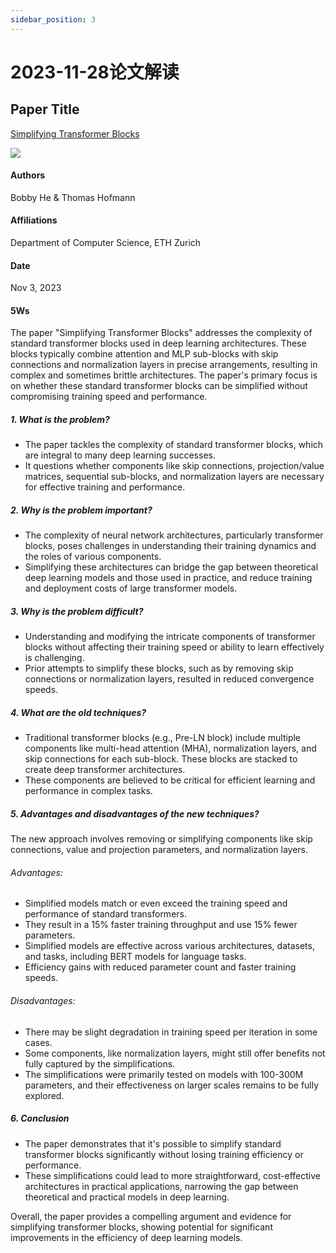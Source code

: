 ```yaml
---
sidebar_position: 3
---
```


# 2023-11-28论文解读

## Paper Title
[Simplifying Transformer Blocks](https://github.com/weijiang2023/Suanfamama-kb/blob/main/kb/computer.science/TRANSFORMER.2311.01906.pdf)

![](./20231128/fig.1.png)

#### Authors
Bobby He & Thomas Hofmann

#### Affiliations
Department of Computer Science, ETH Zurich

#### Date
Nov 3, 2023

#### 5Ws
The paper "Simplifying Transformer Blocks" addresses the complexity of standard transformer blocks used in deep learning architectures. These blocks typically combine attention and MLP sub-blocks with skip connections and normalization layers in precise arrangements, resulting in complex and sometimes brittle architectures. The paper's primary focus is on whether these standard transformer blocks can be simplified without compromising training speed and performance.

##### 1. What is the problem?
* The paper tackles the complexity of standard transformer blocks, which are integral to many deep learning successes.
* It questions whether components like skip connections, projection/value matrices, sequential sub-blocks, and normalization layers are necessary for effective training and performance​​.

##### 2. Why is the problem important?
* The complexity of neural network architectures, particularly transformer blocks, poses challenges in understanding their training dynamics and the roles of various components.
* Simplifying these architectures can bridge the gap between theoretical deep learning models and those used in practice, and reduce training and deployment costs of large transformer models​​.

##### 3. Why is the problem difficult?
* Understanding and modifying the intricate components of transformer blocks without affecting their training speed or ability to learn effectively is challenging.
* Prior attempts to simplify these blocks, such as by removing skip connections or normalization layers, resulted in reduced convergence speeds​​.

##### 4. What are the old techniques?
* Traditional transformer blocks (e.g., Pre-LN block) include multiple components like multi-head attention (MHA), normalization layers, and skip connections for each sub-block. These blocks are stacked to create deep transformer architectures​​.
* These components are believed to be critical for efficient learning and performance in complex tasks.

##### 5. Advantages and disadvantages of the new techniques?
The new approach involves removing or simplifying components like skip connections, value and projection parameters, and normalization layers.

###### Advantages:
* Simplified models match or even exceed the training speed and performance of standard transformers.
* They result in a 15% faster training throughput and use 15% fewer parameters.
* Simplified models are effective across various architectures, datasets, and tasks, including BERT models for language tasks.
* Efficiency gains with reduced parameter count and faster training speeds​​.

###### Disadvantages:
* There may be slight degradation in training speed per iteration in some cases​​.
* Some components, like normalization layers, might still offer benefits not fully captured by the simplifications​​.
* The simplifications were primarily tested on models with 100-300M parameters, and their effectiveness on larger scales remains to be fully explored​​.

##### 6. Conclusion
* The paper demonstrates that it's possible to simplify standard transformer blocks significantly without losing training efficiency or performance.
* These simplifications could lead to more straightforward, cost-effective architectures in practical applications, narrowing the gap between theoretical and practical models in deep learning​​.

Overall, the paper provides a compelling argument and evidence for simplifying transformer blocks, showing potential for significant improvements in the efficiency of deep learning models.